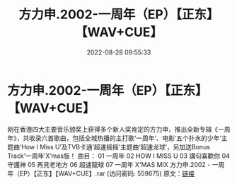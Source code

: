 ﻿---
title: 方力申.2002-一周年（EP）【正东】【WAV+CUE】
date: 2022-08-28 09:55:33
categories: WAV车载音乐、镜像
tags: 华语中文
---
# 方力申.2002-一周年（EP）【正东】【WAV+CUE】

刚在香港四大主要音乐颁奖上获得多个新人奖肯定的方力申，推出全新专辑《一周年》，共收录六首歌曲，包括全城热播的主打歌‘一周年’、电影‘五个扑水的少年’主题曲‘How
I Miss U’及TVB卡通‘超速摇摇’主题曲‘超速龙球’，另加送Bonus Track‘一周年’X’mas版！
曲目：
01 一周年
02 HOW I MISS U
03 講句喜歡你
04 守護神
05 再見老地方
06 超速龍球
07 一周年 X'MAS MIX
方力申.2002 - 一周年（EP）【正东】【WAV+CUE】.rar (访问密码:
559675)
原文：[链接](https://blog.sina.com.cn/s/blog_1647c7e7601030z3l.html)